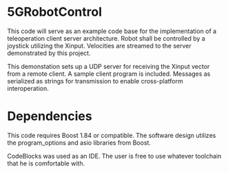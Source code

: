 # 5GRobotControl
This code will serve as an example code base for the implementation of a teleoperation client server architecture. Robot shall be controlled by a joystick utilizing the Xinput.  Velocities are streamed to the server demonstrated by this project.

This demonstation sets up a UDP server for receiving the Xinput vector from a remote client.  A sample client program is included.  Messages as serialized as strings for transmission to enable cross-platform interoperation.

# Dependencies
This code requires Boost 1.84 or compatible.  The software design utilizes the program_options and asio libraries from Boost.

CodeBlocks was used as an IDE.  The user is free to use whatever toolchain that he is comfortable with.





